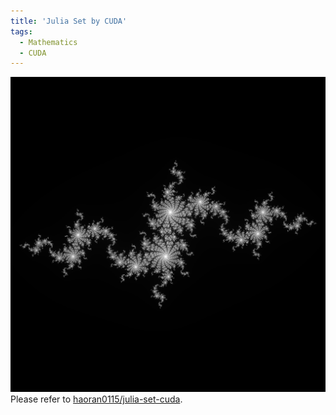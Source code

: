 ```yaml
---
title: 'Julia Set by CUDA'
tags:
  - Mathematics
  - CUDA
---
```

![](https://raw.githubusercontent.com/haoran0115/julia-set-cuda/main/julia.png)
Please refer to [haoran0115/julia-set-cuda](https://github.com/haoran0115/julia-set-cuda).
